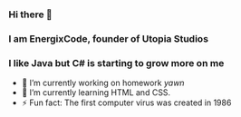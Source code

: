 ### Hi there 👋
### I am EnergixCode, founder of Utopia Studios

### I like Java but C# is starting to grow more on me


- 🔭 I’m currently working on homework *yawn*
- 🌱 I’m currently learning HTML and CSS.
- ⚡ Fun fact: The first computer virus was created in 1986
